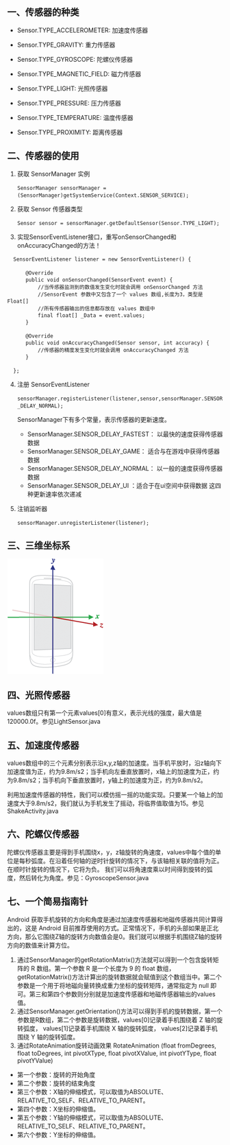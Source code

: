 ## 一、传感器的种类

+ Sensor.TYPE_ACCELEROMETER: 加速度传感器

+ Sensor.TYPE_GRAVITY: 重力传感器

+ Sensor.TYPE_GYROSCOPE: 陀螺仪传感器

+ Sensor.TYPE_MAGNETIC_FIELD: 磁力传感器

+ Sensor.TYPE_LIGHT: 光照传感器

+ Sensor.TYPE_PRESSURE: 压力传感器

+ Sensor.TYPE_TEMPERATURE: 温度传感器

+ Sensor.TYPE_PROXIMITY: 距离传感器

## 二、传感器的使用

1. 获取 SensorManager 实例

    `SensorManager sensorManager = (SensorManager)getSystemService(Context.SENSOR_SERVICE);`
  
2. 获取 Sensor 传感器类型

    `Sensor sensor = sensorManager.getDefaultSensor(Sensor.TYPE_LIGHT);`
  
3. 实现SensorEventListener接口，重写onSensorChanged和onAccuracyChanged的方法！
```
  SensorEventListener listener = new SensorEventListener() { 
  
      @Override 
      public void onSensorChanged(SensorEvent event) { 
          //当传感器监测到的数值发生变化时就会调用 onSensorChanged 方法 
          //SensorEvent 参数中又包含了一个 values 数组,长度为3，类型是Float[]
          //所有传感器输出的信息都存放在 values 数组中
          final float[] _Data = event.values;
      } 
      
      @Override 
      public void onAccuracyChanged(Sensor sensor, int accuracy) { 
          //传感器的精度发生变化时就会调用 onAccuracyChanged 方法 
      } 
      
  };
```

4. 注册 SensorEventListener

    `sensorManager.registerListener(listener,sensor,sensorManager.SENSOR_DELAY_NORMAL);`
    
    SensorManager下有多个常量，表示传感器的更新速度。

    + SensorManager.SENSOR_DELAY_FASTEST： 以最快的速度获得传感器数据
    + SensorManager.SENSOR_DELAY_GAME： 适合与在游戏中获得传感器数据
    + SensorManager.SENSOR_DELAY_NORMAL： 以一般的速度获得传感器数据
    + SensorManager.SENSOR_DELAY_UI ：适合于在ui空间中获得数据
    这四种更新速率依次递减

5. 注销监听器

    `sensorManager.unregisterListener(listener);`
    
## 三、三维坐标系
![](https://github.com/YatesChiang/AppFuncDemo/blob/master/DemoImg/sensor_xyz.jpg)

## 四、光照传感器
values数组只有第一个元素values[0]有意义，表示光线的强度，最大值是120000.0f。参见LightSensor.java

## 五、加速度传感器
values数组中的三个元素分别表示沿x,y,z轴的加速度。当手机平放时，沿z轴向下加速度值为正，约为9.8m/s2；当手机向左垂直放置时，x轴上的加速度为正，约为9.8m/s2；当手机向下垂直放置时，y轴上的加速度为正，约为9.8m/s2。

利用加速度传感器的特性，我们可以模仿摇一摇的功能实现。只要某一个轴上的加速度大于9.8m/s2，我们就认为手机发生了摇动，将临界值取值为15。参见ShakeActivity.java

## 六、陀螺仪传感器
陀螺仪传感器主要是得到手机围绕x，y，z轴旋转的角速度，values中每个值的单位是每秒弧度。在沿着任何轴的逆时针旋转的情况下，与该轴相关联的值将为正。在顺时针旋转的情况下，它将为负。 我们可以将角速度乘以时间得到旋转的弧度，然后转化为角度。参见：GyroscopeSensor.java

## 七、一个简易指南针
Android 获取手机旋转的方向和角度是通过加速度传感器和地磁传感器共同计算得出的，这是 Android 目前推荐使用的方式。正常情况下，手机的头部如果是正北方向，那么它围绕Z轴的旋转方向数值会是0。我们就可以根据手机围绕Z轴的旋转方向的数值来计算方位。

 1. 通过SensorManager的getRotationMatrix()方法就可以得到一个包含旋转矩阵的 R 数组。第一个参数 R 是一个长度为 9 的 float 数组， getRotationMatrix()方法计算出的旋转数据就会赋值到这个数组当中。第二个参数是一个用于将地磁向量转换成重力坐标的旋转矩阵，通常指定为 null 即可。第三和第四个参数则分别就是加速度传感器和地磁传感器输出的values 值。
 2. 通过SensorManager.getOrientation()方法可以得到手机的旋转数据，第一个参数是R数组，第二个参数是旋转数据，values[0]记录着手机围绕着 Z 轴的旋转弧度， values[1]记录着手机围绕 X 轴的旋转弧度， values[2]记录着手机围绕 Y 轴的旋转弧度。
 3. 通过RotateAnimation旋转动画效果
  RotateAnimation (float fromDegrees, float toDegrees, int pivotXType, float pivotXValue, int pivotYType, float pivotYValue) 
 
+ 第一个参数：旋转的开始角度  
+ 第二个参数：旋转的结束角度  
+ 第三个参数：X轴的伸缩模式，可以取值为ABSOLUTE、RELATIVE_TO_SELF、RELATIVE_TO_PARENT。  
+ 第四个参数：X坐标的伸缩值。   
+ 第五个参数：Y轴的伸缩模式，可以取值为ABSOLUTE、RELATIVE_TO_SELF、RELATIVE_TO_PARENT。     
+ 第六个参数：Y坐标的伸缩值。     



